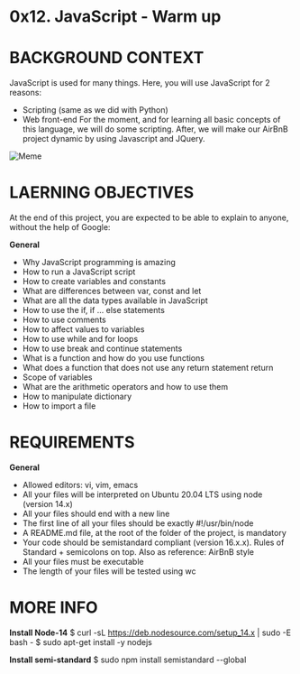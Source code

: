 # 0x12. JavaScript - Warm up

# BACKGROUND CONTEXT
JavaScript is used for many things. Here, you will use JavaScript for 2 reasons:
- Scripting (same as we did with Python)
- Web front-end
For the moment, and for learning all basic concepts of this language, we will do some scripting. After, we will make our AirBnB project dynamic by using Javascript and JQuery.

![Meme](https://s3.amazonaws.com/intranet-projects-files/holbertonschool-higher-level_programming+/303/Javascript-535.png.jpeg)


# LAERNING OBJECTIVES
At the end of this project, you are expected to be able to explain to anyone, without the help of Google:

**General**
- Why JavaScript programming is amazing
- How to run a JavaScript script
- How to create variables and constants
- What are differences between var, const and let
- What are all the data types available in JavaScript
- How to use the if, if ... else statements
- How to use comments
- How to affect values to variables
- How to use while and for loops
- How to use break and continue statements
- What is a function and how do you use functions
- What does a function that does not use any return statement return
- Scope of variables
- What are the arithmetic operators and how to use them
- How to manipulate dictionary
- How to import a file


# REQUIREMENTS
**General**
- Allowed editors: vi, vim, emacs
- All your files will be interpreted on Ubuntu 20.04 LTS using node (version 14.x)
- All your files should end with a new line
- The first line of all your files should be exactly #!/usr/bin/node
- A README.md file, at the root of the folder of the project, is mandatory
- Your code should be semistandard compliant (version 16.x.x). Rules of Standard + semicolons on top. Also as reference: AirBnB style
- All your files must be executable
- The length of your files will be tested using wc


# MORE INFO
**Install Node-14**
		$ curl -sL https://deb.nodesource.com/setup_14.x | sudo -E bash -
		$ sudo apt-get install -y nodejs


**Install semi-standard**
		$ sudo npm install semistandard --global

